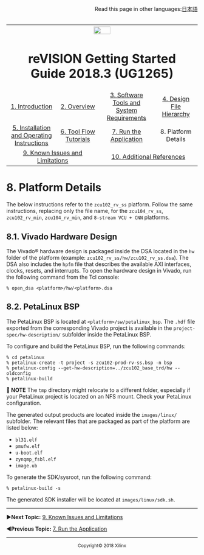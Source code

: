 <p align="right">
            Read this page in other languages:<a href="../../Japanese-master/platform-details.md">日本語</a>    <table style="width:100%"><table style="width:100%">
  <tr>

<th width="100%" colspan="6"><img src="https://www.xilinx.com/content/dam/xilinx/imgs/press/media-kits/corporate/xilinx-logo.png" width="30%"/><h1>reVISION Getting Started Guide 2018.3 (UG1265)</h1>
</th>

  </tr>
  <tr>
    <td width="17%" align="center"><a href="../README.md">1. Introduction</a></td>
    <td width="16%" align="center"><a href="overview.md">2. Overview</a></td>
    <td width="17%" align="center"><a href="software-tools-system-requirements.md">3. Software Tools and System Requirements</a></td>
    <td width="17%" align="center"><a href="design-file-hierarchy.md">4. Design File Hierarchy</a></td>
</tr>
<tr>
    <td width="17%" align="center"><a href="operating-instructions.md">5. Installation and Operating Instructions</a></td>
    <td width="16%" align="center"><a href="tool-flow-tutorials.md">6. Tool Flow Tutorials</a></td>
    <td width="17%" align="center"><a href="run-application.md">7. Run the Application</a></td>
    <td width="17%" align="center">8. Platform Details</td>    
  </tr>
<tr>
    <td width="17%" align="center" colspan="2"><a href="known-issues-limitations.md">9. Known Issues and Limitations</a></td>
    <td width="16%" align="center" colspan="2"><a href="additional-references.md">10. Additional References</a></td>
</tr>
</table>

# 8. Platform Details

The below instructions refer to the `zcu102_rv_ss` platform. Follow the same instructions, replacing only the file name, for the `zcu104_rv_ss`, `zcu102_rv_min`, `zcu104_rv_min`, and `8-stream VCU + CNN` platforms.

## 8.1. Vivado Hardware Design

The Vivado® hardware design is packaged inside the DSA located in the `hw` folder of the platform (example: `zcu102_rv_ss/hw/zcu102_rv_ss.dsa`). The DSA also includes the `hpfm` file that describes the available AXI interfaces, clocks, resets, and interrupts. To open the hardware design in Vivado, run the following command from the Tcl console:

```
% open_dsa <platform>/hw/<platform>.dsa
```


## 8.2. PetaLinux BSP

The PetaLinux BSP is located at `<platform>/sw/petalinux_bsp`. The `.hdf` file exported from the corresponding Vivado project is available in the `project-spec/hw-description/` subfolder inside the PetaLinux BSP.

To configure and build the PetaLinux BSP, run the following commands:

```
% cd petalinux
% petalinux-create -t project -s zcu102-prod-rv-ss.bsp -n bsp
% petalinux-config --get-hw-description=../zcu102_base_trd/hw --oldconfig
% petalinux-build
```

**:pushpin: NOTE** The `tmp` directory might relocate to a different folder, especially if your PetaLinux project is located on an NFS mount. Check your PetaLinux configuration.

The generated output products are located inside the `images/linux/` subfolder. The relevant files that are packaged as part of the platform are listed below:
* ``bl31.elf``
* ``pmufw.elf``
* ``u-boot.elf``
* ``zynqmp_fsbl.elf``
* ``image.ub``

To generate the SDK/sysroot, run the following command:

```
% petalinux-build -s
```

The generated SDK installer will be located at `images/linux/sdk.sh`.

<hr/>

:arrow_forward:**Next Topic:**  [9. Known Issues and Limitations](known-issues-limitations.md)

:arrow_backward:**Previous Topic:**  [7. Run the Application](run-application.md)
<hr/>
<p align="center"><sup>Copyright&copy; 2018 Xilinx</sup></p>
